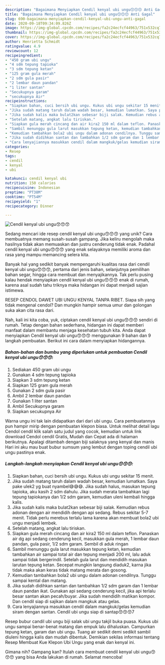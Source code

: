 ```yaml
---
description: "Bagaimana Menyiapkan Cendil kenyal ubi ungu😙😙😙 Anti Gagal"
title: "Bagaimana Menyiapkan Cendil kenyal ubi ungu😙😙😙 Anti Gagal"
slug: 690-bagaimana-menyiapkan-cendil-kenyal-ubi-ungu-anti-gagal
date: 2020-09-18T09:34:09.826Z
image: https://img-global.cpcdn.com/recipes/fa2c24ecfcf44963/751x532cq70/cendil-kenyal-ubi-ungu😙😙😙-foto-resep-utama.jpg
thumbnail: https://img-global.cpcdn.com/recipes/fa2c24ecfcf44963/751x532cq70/cendil-kenyal-ubi-ungu😙😙😙-foto-resep-utama.jpg
cover: https://img-global.cpcdn.com/recipes/fa2c24ecfcf44963/751x532cq70/cendil-kenyal-ubi-ungu😙😙😙-foto-resep-utama.jpg
author: Henrietta Schmidt
ratingvalue: 4.9
reviewcount: 12
recipeingredient:
- "450 gram ubi ungu"
- "4 sdm tepung tapioka"
- "3 sdm tepung ketan"
- "125 gram gula merah"
- "2 sdm gula pasir"
- "2 lembar daun pandan"
- "1 liter santan"
- "Secukupnya garam"
- "secukupnya Air"
recipeinstructions:
- "Siapkan bahan, cuci bersih ubi ungu. Kukus ubi ungu sekitar 15 menit."
- "Jika sudah matang taruh dalam wadah besar, kemudian lumatkan. Saya pake ulek2 yg buat nyambel😅😅😅. Jika sudah halus, masukan tepung tapioka, aku kasih 2 sdm dahulu. Jika sudah merata tambahkan lagi tepung tapiokanya dan 1/2 sdm garam, kemudian uleni kembali hingga kalis."
- "Jika sudah kalis maka bulat2kan sebesar biji salak. Kemudian rebus adonan dengan air mendidih dengan api sedang. Rebus sekitar 5-7 menit. Tidak perlu merebus terlalu lama karena akan membuat bola2 ubi ungu menjadi lembek."
- "Setelah matang, angkat lalu tiriskan."
- "Siapkan gula merah cincang dan air kira2 150 ml dalam teflon. Panaskan air dg api sedang cenderung kecil, masukkan gula merah, 1 lembar daun pandan, gula pasir, 1/2 sdm garam. Sembil di aduk ringan"
- "Sambil menunggu gula larut masukkan tepung ketan, kemudian tambahkan air sampai total air dan tepung menjadi 200 ml, lalu aduk sampai tidak bergerindil. Setelah gula larut dan mendidih masukan larutan tepung ketan. Secepat mungkin langsung diaduk2, karna jika tidak maka akan keras tidak matang merata dan gosong."
- "Kemudian tambahkan bola2 ubi ungu dalam adonan cendilnya. Tunggu sampai kental dan matang."
- "Jika sudah didihkan santan dan tambahkan 1/2 sdm garam dan 1 lembar daun pandan ikat. Gunakan api sedang cenderung kecil, jika api terlalu besar santan akan pecah/buyar. Jika sudah mendidih matikan kompor. Dan cendil siap di sajikan dalam mangkuk atau gelas."
- "Cara lenyajiannya masukkan cendil dalam mangkuk/gelas kemudian siram dengan santan. Cendil ubi ungu siap di santap😙😙😙7"
categories:
- Resep
tags:
- cendil
- kenyal
- ubi

katakunci: cendil kenyal ubi 
nutrition: 150 calories
recipecuisine: Indonesian
preptime: "PT38M"
cooktime: "PT54M"
recipeyield: "1"
recipecategory: Dinner

---
```



![Cendil kenyal ubi ungu😙😙😙](https://img-global.cpcdn.com/recipes/fa2c24ecfcf44963/751x532cq70/cendil-kenyal-ubi-ungu😙😙😙-foto-resep-utama.jpg)

Sedang mencari ide resep cendil kenyal ubi ungu😙😙😙 yang unik? Cara membuatnya memang susah-susah gampang. Jika keliru mengolah maka hasilnya tidak akan memuaskan dan justru cenderung tidak enak. Padahal cendil kenyal ubi ungu😙😙😙 yang enak selayaknya memiliki aroma dan rasa yang mampu memancing selera kita.

Banyak hal yang sedikit banyak mempengaruhi kualitas rasa dari cendil kenyal ubi ungu😙😙😙, pertama dari jenis bahan, selanjutnya pemilihan bahan segar, hingga cara membuat dan menyajikannya. Tak perlu pusing kalau hendak menyiapkan cendil kenyal ubi ungu😙😙😙 enak di rumah, karena asal sudah tahu triknya maka hidangan ini dapat menjadi sajian istimewa.

RESEP CENDOL DAWET UBI UNGU KENYAL TANPA RIBET. Siapa sih yang tidak mengenal cendol? Dan mungkin hampir semua umur dan golongan suka akan cita rasa dari.


Nah, kali ini kita coba, yuk, ciptakan cendil kenyal ubi ungu😙😙😙 sendiri di rumah. Tetap dengan bahan sederhana, hidangan ini dapat memberi manfaat dalam membantu menjaga kesehatan tubuh kita. Anda dapat menyiapkan Cendil kenyal ubi ungu😙😙😙 menggunakan 9 bahan dan 9 langkah pembuatan. Berikut ini cara dalam menyiapkan hidangannya.

<!--inarticleads1-->

##### Bahan-bahan dan bumbu yang diperlukan untuk pembuatan Cendil kenyal ubi ungu😙😙😙:

1. Sediakan 450 gram ubi ungu
1. Gunakan 4 sdm tepung tapioka
1. Siapkan 3 sdm tepung ketan
1. Siapkan 125 gram gula merah
1. Gunakan 2 sdm gula pasir
1. Ambil 2 lembar daun pandan
1. Gunakan 1 liter santan
1. Ambil Secukupnya garam
1. Siapkan secukupnya Air


Warna ungu ini tak lain didapatkan dari dari ubi ungu. Cara pembuatannya pun hampir mirip dengan pembuatan klepon biasa. Untuk melihat detail lagu Cendol cendil klik salah satu judul yang cocok, kemudian untuk link download Cendol cendil Gratis, Mudah dan Cepat ada di halaman berikutnya. Apalagi ditambah dengan biji salaknya yang kenyal dan manis Hari ini aku mau buat bubur sumsum yang lembut dengan toping cendil ubi ungu pastinya enak. 

<!--inarticleads2-->

##### Langkah-langkah menyiapkan Cendil kenyal ubi ungu😙😙😙:

1. Siapkan bahan, cuci bersih ubi ungu. Kukus ubi ungu sekitar 15 menit.
1. Jika sudah matang taruh dalam wadah besar, kemudian lumatkan. Saya pake ulek2 yg buat nyambel😅😅😅. Jika sudah halus, masukan tepung tapioka, aku kasih 2 sdm dahulu. Jika sudah merata tambahkan lagi tepung tapiokanya dan 1/2 sdm garam, kemudian uleni kembali hingga kalis.
1. Jika sudah kalis maka bulat2kan sebesar biji salak. Kemudian rebus adonan dengan air mendidih dengan api sedang. Rebus sekitar 5-7 menit. Tidak perlu merebus terlalu lama karena akan membuat bola2 ubi ungu menjadi lembek.
1. Setelah matang, angkat lalu tiriskan.
1. Siapkan gula merah cincang dan air kira2 150 ml dalam teflon. Panaskan air dg api sedang cenderung kecil, masukkan gula merah, 1 lembar daun pandan, gula pasir, 1/2 sdm garam. Sembil di aduk ringan
1. Sambil menunggu gula larut masukkan tepung ketan, kemudian tambahkan air sampai total air dan tepung menjadi 200 ml, lalu aduk sampai tidak bergerindil. Setelah gula larut dan mendidih masukan larutan tepung ketan. Secepat mungkin langsung diaduk2, karna jika tidak maka akan keras tidak matang merata dan gosong.
1. Kemudian tambahkan bola2 ubi ungu dalam adonan cendilnya. Tunggu sampai kental dan matang.
1. Jika sudah didihkan santan dan tambahkan 1/2 sdm garam dan 1 lembar daun pandan ikat. Gunakan api sedang cenderung kecil, jika api terlalu besar santan akan pecah/buyar. Jika sudah mendidih matikan kompor. Dan cendil siap di sajikan dalam mangkuk atau gelas.
1. Cara lenyajiannya masukkan cendil dalam mangkuk/gelas kemudian siram dengan santan. Cendil ubi ungu siap di santap😙😙😙7


Resep bubur candil ubi ungu biji salak ubi ungu takjil buka puasa. Kukus ubi ungu sampai benar-benat matang dan empuk lalu dihaluskan. Campurkan tepung ketan, garam dan ubi ungu. Tuang air sedikit demi sedikit sambil diuleni hingga kalis dan mudah dibentuk. Demikian sekilas informasi tentang Resep Membuat Kue Klepon Ubi Ungu yang enak dan kenyal ini. 

Gimana nih? Gampang kan? Itulah cara membuat cendil kenyal ubi ungu😙😙😙 yang bisa Anda lakukan di rumah. Selamat mencoba!
